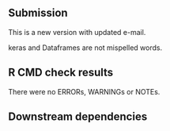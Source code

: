 
## Submission
This is a new version with updated e-mail.


keras and Dataframes are not mispelled words.

## R CMD check results
There were no ERRORs, WARNINGs or NOTEs.

## Downstream dependencies


